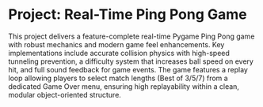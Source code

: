 # Project: Real-Time Ping Pong Game

This project delivers a feature-complete real-time Pygame Ping Pong game with robust mechanics and modern game feel enhancements. Key implementations include accurate collision physics with high-speed tunneling prevention, a difficulty system that increases ball speed on every hit, and full sound feedback for game events. The game features a replay loop allowing players to select match lengths (Best of 3/5/7) from a dedicated Game Over menu, ensuring high replayability within a clean, modular object-oriented structure.
